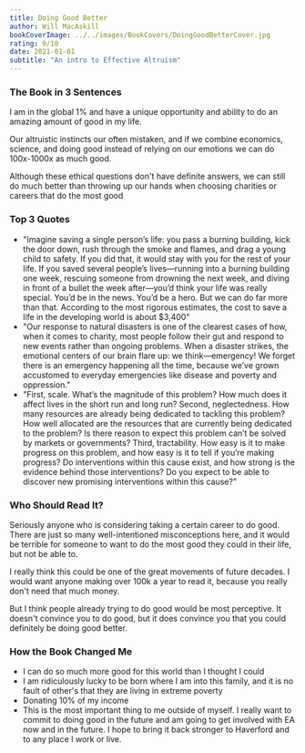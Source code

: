```yaml
---
title: Doing Good Better
author: Will MacAskill
bookCoverImage: ../../images/BookCovers/DoingGoodBetterCover.jpg
rating: 9/10
date: 2021-01-01
subtitle: "An intro to Effective Altruism"
---
```


### The Book in 3 Sentences

I am in the global 1% and have a unique opportunity and ability to do an amazing amount of good in my life.

Our altruistic instincts our often mistaken, and if we combine economics, science, and doing good instead of relying on our emotions we can do 100x-1000x as much good.

Although these ethical questions don't have definite answers, we can still do much better than throwing up our hands when choosing charities or careers that do the most good

### Top 3 Quotes

- "Imagine saving a single person’s life: you pass a burning building, kick the door down, rush through the smoke and flames, and drag a young child to safety. If you did that, it would stay with you for the rest of your life. If you saved several people’s lives—running into a burning building one week, rescuing someone from drowning the next week, and diving in front of a bullet the week after—you’d think your life was really special. You’d be in the news. You’d be a hero. But we can do far more than that. According to the most rigorous estimates, the cost to save a life in the developing world is about $3,400"
- "Our response to natural disasters is one of the clearest cases of how, when it comes to charity, most people follow their gut and respond to new events rather than ongoing problems. When a disaster strikes, the emotional centers of our brain flare up: we think—emergency! We forget there is an emergency happening all the time, because we’ve grown accustomed to everyday emergencies like disease and poverty and oppression."
- "First, scale. What’s the magnitude of this problem? How much does it affect lives in the short run and long run? Second, neglectedness. How many resources are already being dedicated to tackling this problem? How well allocated are the resources that are currently being dedicated to the problem? Is there reason to expect this problem can’t be solved by markets or governments? Third, tractability. How easy is it to make progress on this problem, and how easy is it to tell if you’re making progress? Do interventions within this cause exist, and how strong is the evidence behind those interventions? Do you expect to be able to discover new promising interventions within this cause?"

### Who Should Read It?

Seriously anyone who is considering taking a certain career to do good. There are just so many well-intentioned misconceptions here, and it would be terrible for someone to want to do the most good they could in their life, but not be able to.

I really think this could be one of the great movements of future decades. I would want anyone making over 100k a year to read it, because you really don't need that much money.

But I think people already trying to do good would be most perceptive. It doesn't convince you to do good, but it does convince you that you could definitely be doing good better.

### How the Book Changed Me

- I can do so much more good for this world than I thought I could
- I am ridiculously lucky to be born where I am into this family, and it is no fault of other's that they are living in extreme poverty
- Donating 10% of my income
- This is the most important thing to me outside of myself. I really want to commit to doing good in the future and am going to get involved with EA now and in the future. I hope to bring it back stronger to Haverford and to any place I work or live.

